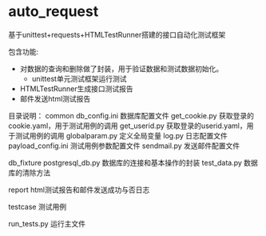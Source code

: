 # auto_request
基于unittest+requests+HTMLTestRunner搭建的接口自动化测试框架

包含功能:
  * 对数据的查询和删除做了封装，用于验证数据和测试数据初始化。
      * unittest单元测试框架运行测试
  * HTMLTestRunner生成接口测试报告
  * 邮件发送html测试报告

目录说明：
common
  db_config.ini 数据库配置文件
  get_cookie.py 获取登录的cookie.yaml，用于测试用例的调用
  get_userid.py 获取登录的userid.yaml，用于测试用例的调用
  globalparam.py 定义全局变量
  log.py 日志配置文件
  payload_config.ini 测试用例参数配置文件
  sendmail.py 发送邮件配置文件

db_fixture
  postgresql_db.py 数据库的连接和基本操作的封装
  test_data.py 数据库的清除方法

report html测试报告和邮件发送成功与否日志

testcase 测试用例


run_tests.py 运行主文件
